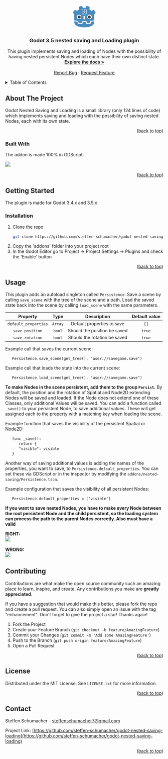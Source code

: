 <div id="top"></div>

<!-- PROJECT LOGO -->
<br />
<div align="center">
  <a href="https://github.com/steffen-schumacher/godot-nested-saving-loading">
    <img src="icon.png" alt="Logo" width="80" height="80">
  </a>

  <h3 align="center">Godot 3.5 nested saving and Loading plugin</h3>

  <p align="center">
    This plugin implements saving and loading of Nodes with the possibility of having nested persistent Nodes which each have their own distinct state.
    <br />
    <a href="https://github.com/steffen-schumacher/godot-nested-saving-loading"><strong>Explore the docs »</strong></a>
    <br />
    <br />
    <a href="https://github.com/steffen-schumacher/godot-nested-saving-loading/issues">Report Bug</a>
    ·
    <a href="https://github.com/steffen-schumacher/godot-nested-saving-loading/issues">Request Feature</a>
  </p>
</div>



<!-- TABLE OF CONTENTS -->
<details>
  <summary>Table of Contents</summary>
  <ol>
    <li>
      <a href="#about-the-project">About The Project</a>
      <ul>
        <li><a href="#built-with">Built With</a></li>
      </ul>
    </li>
    <li>
      <a href="#getting-started">Getting Started</a>
      <ul>
        <li><a href="#installation">Installation</a></li>
      </ul>
    </li>
    <li><a href="#usage">Usage</a></li>
    <li><a href="#contributing">Contributing</a></li>
    <li><a href="#license">License</a></li>
    <li><a href="#contact">Contact</a></li>
  </ol>
</details>



<!-- ABOUT THE PROJECT -->
## About The Project

Godot Nested Saving and Loading is a small library (only 124 lines of code) which implements saving and loading with the possibility of saving nested Nodes, each with its own state.

<p align="right">(<a href="#top">back to top</a>)</p>



### Built With

The addon is made 100% in GDScript.

<a href="https://godotengine.org/">
  <img src="https://godotengine.org/themes/godotengine/assets/press/logo_large_monochrome_light.png" height="200px" />
</a>

<p align="right">(<a href="#top">back to top</a>)</p>



<!-- GETTING STARTED -->
## Getting Started

The plugin is made for Godot 3.4.x and 3.5.x

### Installation

1. Clone the repo
   ```sh
   git clone https://github.com/steffen-schumacher/godot-nested-saving-loading
   ```
2. Copy the 'addons' folder into your project root
3. In the Godot Editor go to Project -> Project Settings -> Plugins and check the 'Enable' button

<p align="right">(<a href="#top">back to top</a>)</p>

<!-- USAGE -->
## Usage

This plugin adds an autoload singleton called `Persistence`. Save a scene by calling `save_scene` with the tree of the scene and a path. Load the saved state back into the scene by calling `load_scene` with the same parameters.

| Property | Type | Description | Default value
| :---: | :---: | :---: | :---: |
| `default_properties` | `Array` | Default properties to save | `[]`
| `save_position` | `bool` | Should the position be saved | `true`
| `save_rotation` | `bool` | Should the rotation be saved | `true`

Example call that saves the current scene:
```GDScript
   Persistence.save_scene(get_tree(), "user://savegame.save")
```
Example call that loads the state into the current scene:
```GDScript
   Persistence.load_scene(get_tree(), "user://savegame.save") 
```
<strong>To make Nodes in the scene persistent, add them to the group `Persist`.</strong> By default, the position and the rotation of Spatial and Node2D extending Nodes will be saved and loaded. If the Node does not extend one of these Classes, only additional Values will be saved. You can add a function called `_save()` to your persistent Node, to save additional values. These will get assigned each to the property with a matching key when loading the scene.

Example function that saves the visibility of the persistent Spatial or Node2D:   
```GDScript
   func _save():
      return {
      "visible": visible
   }
```
Another way of saving additional values is adding the names of the properties, you want to save, to `Persistence.default_properties`. You can set these via GDScript or in the inspector by modifying the `addons/nested-saving/Persistence.tscn`.

Example configuration that saves the visibility of all persistent Nodes:
```GDScript
   Persistence.default_properties = ['visible']
```
<strong>If you want to save nested Nodes, you have to make every Node between the root persistent Node and the child persistent, so the loading system can process the path to the parent Nodes correctly. Also must have a valid</strong>

<strong>RIGHT:</strong>
<br />
<img src="https://i.imgur.com/d52gR9E.png" />

<strong>WRONG:</strong>
<br />
<img src="https://i.imgur.com/antvmaZ.png" />


<!-- CONTRIBUTING -->
## Contributing

Contributions are what make the open source community such an amazing place to learn, inspire, and create. Any contributions you make are **greatly appreciated**.

If you have a suggestion that would make this better, please fork the repo and create a pull request. You can also simply open an issue with the tag "enhancement".
Don't forget to give the project a star! Thanks again!

1. Fork the Project
2. Create your Feature Branch (`git checkout -b feature/AmazingFeature`)
3. Commit your Changes (`git commit -m 'Add some AmazingFeature'`)
4. Push to the Branch (`git push origin feature/AmazingFeature`)
5. Open a Pull Request

<p align="right">(<a href="#top">back to top</a>)</p>



<!-- LICENSE -->
## License

Distributed under the MIT License. See `LICENSE.txt` for more information.

<p align="right">(<a href="#top">back to top</a>)</p>



<!-- CONTACT -->
## Contact

Steffen Schumacher - steffenschumacher7@gmail.com

Project Link: [https://github.com/steffen-schumacher/godot-nested-saving-loading](https://github.com/steffen-schumacher/godot-nested-saving-loading)

<p align="right">(<a href="#top">back to top</a>)</p>

